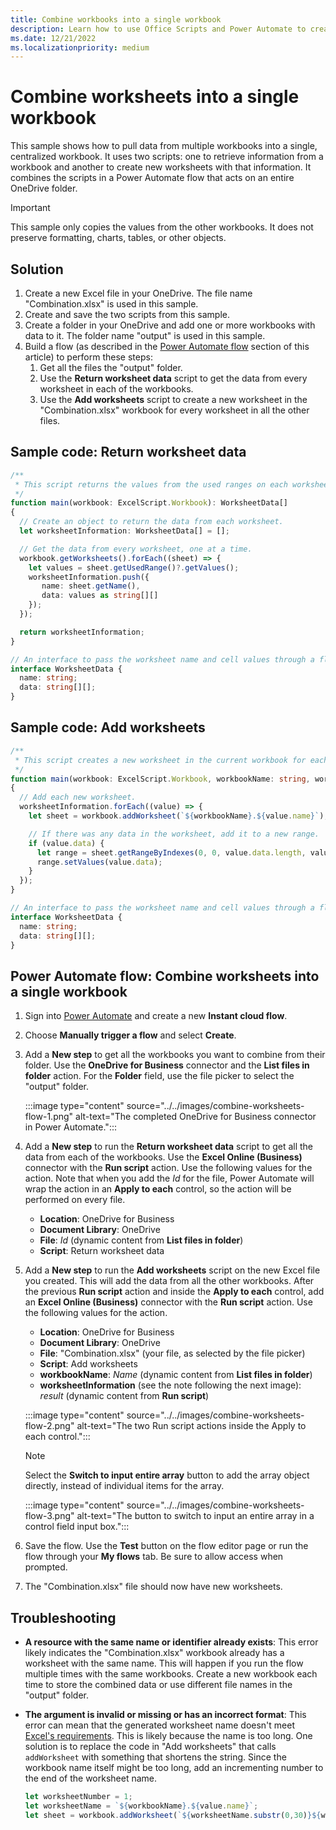 ```yaml
---
title: Combine workbooks into a single workbook
description: Learn how to use Office Scripts and Power Automate to create merge worksheets from other workbooks into a single workbook.
ms.date: 12/21/2022
ms.localizationpriority: medium
---
```


# Combine worksheets into a single workbook

This sample shows how to pull data from multiple workbooks into a single, centralized workbook. It uses two scripts: one to retrieve information from a workbook and another to create new worksheets with that information. It combines the scripts in a Power Automate flow that acts on an entire OneDrive folder.

> [!IMPORTANT]
> This sample only copies the values from the other workbooks. It does not preserve formatting, charts, tables, or other objects.

## Solution

1. Create a new Excel file in your OneDrive. The file name "Combination.xlsx" is used in this sample.
1. Create and save the two scripts from this sample.
1. Create a folder in your OneDrive and add one or more workbooks with data to it. The folder name "output" is used in this sample.
1. Build a flow (as described in the [Power Automate flow](#power-automate-flow-combine-worksheets-into-a-single-workbook) section of this article) to perform these steps:
    1. Get all the files the "output" folder.
    1. Use the **Return worksheet data** script to get the data from every worksheet in each of the workbooks.
    1. Use the **Add worksheets** script to create a new worksheet in the "Combination.xlsx" workbook for every worksheet in all the other files.

## Sample code: Return worksheet data

```TypeScript
/**
 * This script returns the values from the used ranges on each worksheet.
 */
function main(workbook: ExcelScript.Workbook): WorksheetData[]
{
  // Create an object to return the data from each worksheet.
  let worksheetInformation: WorksheetData[] = [];

  // Get the data from every worksheet, one at a time.
  workbook.getWorksheets().forEach((sheet) => {
    let values = sheet.getUsedRange()?.getValues();
    worksheetInformation.push({
       name: sheet.getName(),
       data: values as string[][]
    });
  });

  return worksheetInformation;
}

// An interface to pass the worksheet name and cell values through a flow.
interface WorksheetData {
  name: string;
  data: string[][];
}
```

## Sample code: Add worksheets

```TypeScript
/**
 * This script creates a new worksheet in the current workbook for each WorksheetData object provided.
 */
function main(workbook: ExcelScript.Workbook, workbookName: string, worksheetInformation: WorksheetData[])
{
  // Add each new worksheet.
  worksheetInformation.forEach((value) => {
    let sheet = workbook.addWorksheet(`${workbookName}.${value.name}`);

    // If there was any data in the worksheet, add it to a new range.
    if (value.data) {
      let range = sheet.getRangeByIndexes(0, 0, value.data.length, value.data[0].length);
      range.setValues(value.data);
    }
  });
}

// An interface to pass the worksheet name and cell values through a flow.
interface WorksheetData {
  name: string;
  data: string[][];
}
```

## Power Automate flow: Combine worksheets into a single workbook

1. Sign into [Power Automate](https://flow.microsoft.com) and create a new **Instant cloud flow**.
1. Choose **Manually trigger a flow** and select **Create**.
1. Add a **New step** to get all the workbooks you want to combine from their folder. Use the **OneDrive for Business** connector and the **List files in folder** action. For the **Folder** field, use the file picker to select the "output" folder.

    :::image type="content" source="../../images/combine-worksheets-flow-1.png" alt-text="The completed OneDrive for Business connector in Power Automate.":::
1. Add a **New step** to run the **Return worksheet data** script to get all the data from each of the workbooks. Use the **Excel Online (Business)** connector with the **Run script** action. Use the following values for the action. Note that when you add the *Id* for the file, Power Automate will wrap the action in an **Apply to each** control, so the action will be performed on every file.
    * **Location**: OneDrive for Business
    * **Document Library**: OneDrive
    * **File**: *Id* (dynamic content from **List files in folder**)
    * **Script**: Return worksheet data
1. Add a **New step** to run the **Add worksheets** script on the new Excel file you created. This will add the data from all the other workbooks. After the previous **Run script** action and inside the **Apply to each** control, add an **Excel Online (Business)** connector with the **Run script** action. Use the following values for the action.
    * **Location**: OneDrive for Business
    * **Document Library**: OneDrive
    * **File**: "Combination.xlsx" (your file, as selected by the file picker)
    * **Script**: Add worksheets
    * **workbookName**: *Name* (dynamic content from **List files in folder**)
    * **worksheetInformation** (see the note following the next image): *result* (dynamic content from **Run script**)

    :::image type="content" source="../../images/combine-worksheets-flow-2.png" alt-text="The two Run script actions inside the Apply to each control.":::
    > [!NOTE]
    > Select the **Switch to input entire array** button to add the array object directly, instead of individual items for the array.
    >
    > :::image type="content" source="../../images/combine-worksheets-flow-3.png" alt-text="The button to switch to input an entire array in a control field input box.":::
1. Save the flow. Use the **Test** button on the flow editor page or run the flow through your **My flows** tab. Be sure to allow access when prompted.
1. The "Combination.xlsx" file should now have new worksheets.

## Troubleshooting

- **A resource with the same name or identifier already exists**: This error likely indicates the "Combination.xlsx" workbook already has a worksheet with the same name. This will happen if you run the flow multiple times with the same workbooks. Create a new workbook each time to store the combined data or use different file names in the "output" folder.
- **The argument is invalid or missing or has an incorrect format**: This error can mean that the generated  worksheet name doesn't meet [Excel's requirements](https://support.microsoft.com/office/rename-a-worksheet-3f1f7148-ee83-404d-8ef0-9ff99fbad1f9). This is likely because the name is too long. One solution is to replace the code in "Add worksheets" that calls `addWorksheet` with something that shortens the string. Since the workbook name itself might be too long, add an incrementing number to the end of the worksheet name.

  ```TypeScript
  let worksheetNumber = 1;
  let worksheetName = `${workbookName}.${value.name}`;
  let sheet = workbook.addWorksheet(`${worksheetName.substr(0,30)}${worksheetNumber++}`);
  ```
